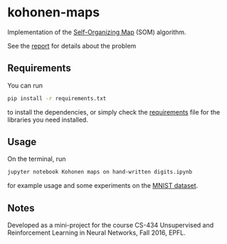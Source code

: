 # kohonen-maps
Implementation of the [Self-Organizing Map][som] (SOM) algorithm. 

See the [report][report] for details about the problem

[som]: https://en.wikipedia.org/wiki/Self-organizing_map
[report]: https://github.com/rodrigo-pena/kohonen-maps/blob/master/doc/report.pdf

## Requirements
You can run 

```sh
pip install -r requirements.txt
```
to install the dependencies, or simply check the [requirements][reqs] file for the libraries you need installed.

[reqs]: https://github.com/rodrigo-pena/kohonen-maps/blob/master/requirements.txt

## Usage
On the terminal, run

```sh
jupyter notebook Kohonen maps on hand-written digits.ipynb
```
for example usage and some experiments on the [MNIST dataset](https://en.wikipedia.org/wiki/MNIST_database).

## Notes
Developed as a mini-project for the course CS-434 Unsupervised and Reinforcement Learning in Neural Networks, Fall 2016, EPFL.